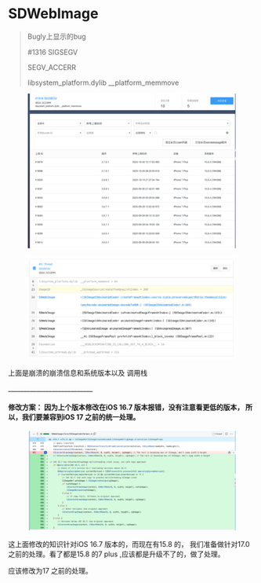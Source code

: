 # SDWebImage

> Bugly上显示的bug&#x20;
>
> \#1316 SIGSEGV
>
> SEGV\_ACCERR
>
> libsystem\_platform.dylib \_\_platform\_memmove

<figure><img src="../../../../.gitbook/assets/image (124).png" alt=""><figcaption></figcaption></figure>

<figure><img src="../../../../.gitbook/assets/image (123).png" alt=""><figcaption></figcaption></figure>

上面是崩溃的崩溃信息和系统版本以及 调用栈

\_\_\_\_\_\_\_\_\_\_\_\_\_\_\_\_\_\_\_\_\_\_\_\_\_\_\_

#### 修改方案： 因为上个版本修改在iOS 16.7 版本报错，没有注意看更低的版本， 所以，我们要兼容到iOS 17 之前的统一处理。&#x20;

<figure><img src="../../../../.gitbook/assets/image (125).png" alt=""><figcaption></figcaption></figure>

这上面修改的知识针对iOS 16.7 版本的，而现在有15.8 的， 我们准备做针对17.0之前的处理。看了都是15.8 的7 plus ,应该都是升级不了的，做了处理。&#x20;

应该修改为17 之前的处理。&#x20;
















